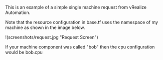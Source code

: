 This is an example of a simple single machine request from vRealize Automation.

Note that the resource configuration in base.tf uses the namespace of my machine as shown in the image below.

!(screenshots/request.jpg "Request Screen")

If your machine component was called "bob" then the cpu configuration would be bob.cpu